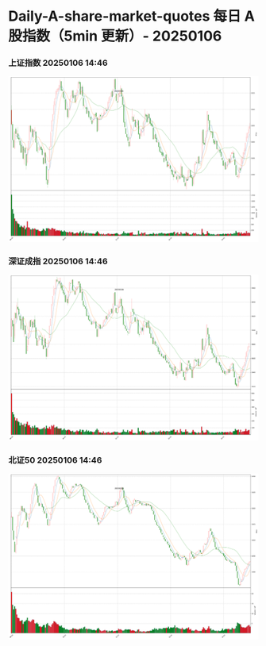 
# Daily-A-share-market-quotes 每日 A 股指数（5min 更新）- 20250106

### 上证指数 20250106 14:46
![](./fig/2025/1/20250106-sh000001.png)

### 深证成指 20250106 14:46
![](./fig/2025/1/20250106-sz399001.png)

### 北证50 20250106 14:46
![](./fig/2025/1/20250106-bj899050.png)

